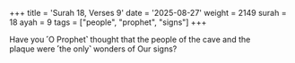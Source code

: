 +++
title = 'Surah 18, Verses 9'
date = '2025-08-27'
weight = 2149
surah = 18
ayah = 9
tags = ["people", "prophet", "signs"]
+++

Have you ˹O Prophet˺ thought that the people of the cave and the plaque were ˹the only˺ wonders of Our signs?